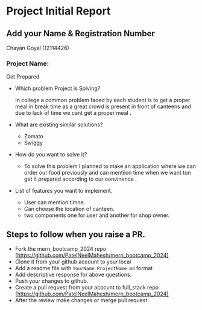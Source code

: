 # Project Initial Report

## Add your Name & Registration Number
Chayan Goyal (12114426)
### Project Name:
  Get Prepared
- Which problem Project is Solving?

  In  college a common problem faced by each student is to get a proper meal  in break time as a great crowd is present in front of canteens and due to lack of time we cant get a proper meal .
  

- What are existing similar solutions?

  - Zomato
  - Swiggy
- How do you want to solve it?

  -  To solve this problem I planned to make an application where we can order our food previously and can mentiion time when we want ton get it prepared according to our convinence .

- List of features you want to implement.
  - User can mention timne.
  - Can choose the location of canteen.
  - two components one for user and another for shop owner.

## Steps to follow when you raise a PR.

- Fork the mern_bootcamp_2024 repo [https://github.com/PatelNeelMahesh/mern_bootcamp_2024]
- Clone it from your github account to your local
- Add a readme file with `YourName_ProjectName.md` format
- Add descriptive response for above questions.
- Push your changes to github.
- Create a pull request from your acocunt to full_stack repo [https://github.com/PatelNeelMahesh/mern_bootcamp_2024]
- After the review make changes or merge pull request.
